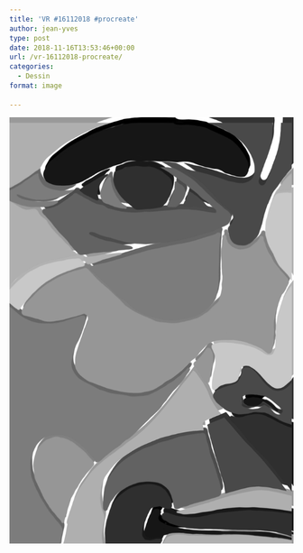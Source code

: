 ```yaml
---
title: 'VR #16112018 #procreate'
author: jean-yves
type: post
date: 2018-11-16T13:53:46+00:00
url: /vr-16112018-procreate/
categories:
  - Dessin
format: image

---
```

![VR #16112018 #procreate](./img_0009-1.jpg)